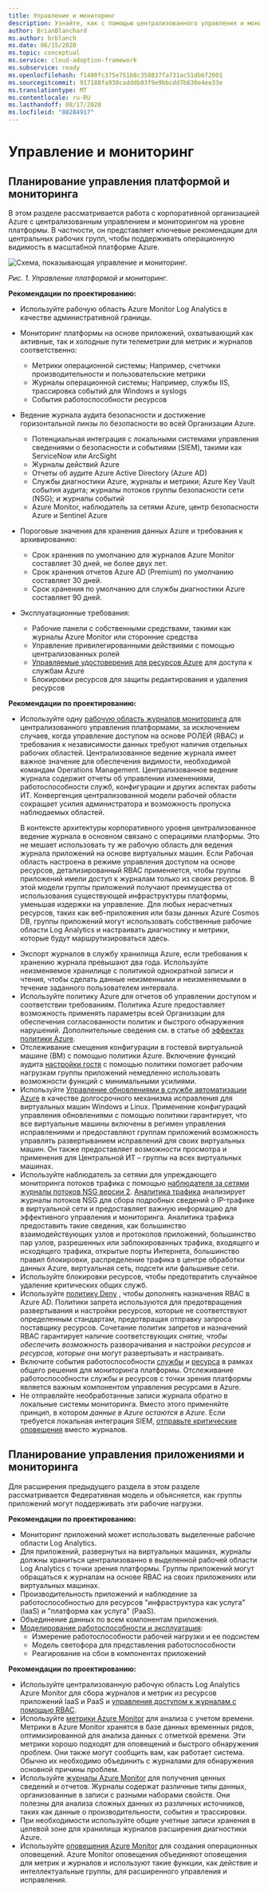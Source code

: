 ```yaml
---
title: Управление и мониторинг
description: Узнайте, как с помощью централизованного управления и мониторинга на уровне платформы обслуживать Microsoft Azureную корпоративную организацию.
author: BrianBlanchard
ms.author: brblanch
ms.date: 06/15/2020
ms.topic: conceptual
ms.service: cloud-adoption-framework
ms.subservice: ready
ms.openlocfilehash: f1400fc375e751b8c358837fa731ac51db6f2001
ms.sourcegitcommit: 917188fa930cadddb03f9e9bbcdd7b630e4ee33e
ms.translationtype: MT
ms.contentlocale: ru-RU
ms.lasthandoff: 08/17/2020
ms.locfileid: "88284917"
---
```

# <a name="management-and-monitoring"></a>Управление и мониторинг

## <a name="plan-platform-management-and-monitoring"></a>Планирование управления платформой и мониторинга

В этом разделе рассматривается работа с корпоративной организацией Azure с централизованным управлением и мониторингом на уровне платформы. В частности, он представляет ключевые рекомендации для центральных рабочих групп, чтобы поддерживать операционную видимость в масштабной платформе Azure.

![Схема, показывающая управление и мониторинг.](./media/management-and-monitoring.png)

_Рис. 1. Управление платформой и мониторинг._

<!-- cSpell:ignore syslogs SIEM -->

**Рекомендации по проектированию:**

- Используйте рабочую область Azure Monitor Log Analytics в качестве административной границы.
- Мониторинг платформы на основе приложений, охватывающий как активные, так и холодные пути телеметрии для метрик и журналов соответственно:
  - Метрики операционной системы; Например, счетчики производительности и пользовательские метрики
  - Журналы операционной системы; Например, службы IIS, трассировка событий для Windows и syslogs
  - События работоспособности ресурсов
- Ведение журнала аудита безопасности и достижение горизонтальной линзы по безопасности во всей Организации Azure.
  - Потенциальная интеграция с локальными системами управления сведениями о безопасности и событиями (SIEM), такими как ServiceNow или ArcSight
  - Журналы действий Azure
  - Отчеты об аудите Azure Active Directory (Azure AD)
  - Службы диагностики Azure, журналы и метрики; Azure Key Vault события аудита; журналы потоков группы безопасности сети (NSG); и журналы событий
  - Azure Monitor, наблюдатель за сетями Azure, центр безопасности Azure и Sentinel Azure
- Пороговые значения для хранения данных Azure и требования к архивированию:
  - Срок хранения по умолчанию для журналов Azure Monitor составляет 30 дней, не более двух лет.
  - Срок хранения отчетов Azure AD (Premium) по умолчанию составляет 30 дней.
  - Срок хранения по умолчанию для службы диагностики Azure составляет 90 дней.

- Эксплуатационные требования:
  - Рабочие панели с собственными средствами, такими как журналы Azure Monitor или сторонние средства
  - Управление привилегированными действиями с помощью централизованных ролей
  - [Управляемые удостоверения для ресурсов Azure](/azure/active-directory/managed-identities-azure-resources/overview) для доступа к службам Azure
  - Блокировки ресурсов для защиты редактирования и удаления ресурсов

**Рекомендации по проектированию:**

- Используйте одну [рабочую область журналов мониторинга](/azure/azure-monitor/platform/design-logs-deployment) для централизованного управления платформами, за исключением случаев, когда управление доступом на основе РОЛЕЙ (RBAC) и требования к независимости данных требуют наличия отдельных рабочих областей. Централизованное ведение журнала имеет важное значение для обеспечения видимости, необходимой командам Operations Management. Централизованное ведение журнала содержит отчеты об управлении изменениями, работоспособности служб, конфигурации и других аспектах работы ИТ. Конвергенция централизованной модели рабочей области сокращает усилия администратора и возможность пропуска наблюдаемых областей.

    В контексте архитектуры корпоративного уровня централизованное ведение журнала в основном связано с операциями платформы. Это не мешает использовать ту же рабочую область для ведения журнала приложений на основе виртуальных машин. Если Рабочая область настроена в режиме управления доступом на основе ресурсов, детализированный RBAC применяется, чтобы группы приложений имели доступ к журналам только из своих ресурсов. В этой модели группы приложений получают преимущества от использования существующей инфраструктуры платформы, уменьшая издержки на управление. Для любых нерасчетных ресурсов, таких как веб-приложения или базы данных Azure Cosmos DB, группы приложений могут использовать собственные рабочие области Log Analytics и настраивать диагностику и метрики, которые будут маршрутизироваться здесь.

<!-- docsTest:ignore WORM -->

- Экспорт журналов в службу хранилища Azure, если требования к хранению журнала превышают два года. Используйте неизменяемое хранилище с политикой однократной записи и чтения, чтобы сделать данные неизменными и неизменяемыми в течение заданного пользователем интервала.
- Используйте политику Azure для отчетов об управлении доступом и соответствии требованиям. Политика Azure предоставляет возможность применять параметры всей Организации для обеспечения согласованности политик и быстрого обнаружения нарушений. Дополнительные сведения см. в статье об [эффектах политики Azure](/azure/governance/policy/concepts/effects).
- Отслеживание смещения конфигурации в гостевой виртуальной машине (ВМ) с помощью политики Azure. Включение функций аудита [настройки гостя](/azure/governance/policy/concepts/guest-configuration) с помощью политики помогает рабочим нагрузкам группы приложений немедленно использовать возможности функций с минимальными усилиями.
- Используйте [Управление обновлениями в службе автоматизации Azure](/azure/automation/automation-update-management) в качестве долгосрочного механизма исправления для виртуальных машин Windows и Linux. Применение конфигураций управления обновлениями с помощью политики гарантирует, что все виртуальные машины включены в регимен управления исправлениями и предоставляют группам приложений возможность управлять развертыванием исправлений для своих виртуальных машин. Он также предоставляет возможности просмотра и применения для Центральной ИТ – группы на всех виртуальных машинах.
- Используйте наблюдатель за сетями для упреждающего мониторинга потоков трафика с помощью [наблюдателя за сетями журналы потоков NSG версии 2](/azure/network-watcher/network-watcher-nsg-flow-logging-overview). [Аналитика трафика](/azure/network-watcher/traffic-analytics) анализирует журналы потоков NSG для сбора подробных сведений о IP-трафике в виртуальной сети и предоставляет важную информацию для эффективного управления и мониторинга. Аналитика трафика предоставить такие сведения, как большинство взаимодействующих узлов и протоколов приложений, большинство пар узлов, разрешенных или заблокированных трафика, входящего и исходящего трафика, открытые порты Интернета, большинство правил блокировки, распределение трафика в центре обработки данных Azure, виртуальная сеть, подсети или фальшивые сети.
- Используйте блокировки ресурсов, чтобы предотвратить случайное удаление критических общих служб.
- Используйте [политику Deny](/azure/governance/policy/concepts/effects#deny) , чтобы дополнять назначения RBAC в Azure AD. Политики запрета используются для предотвращения развертывания и настройки ресурсов, которые не соответствуют определенным стандартам, предотвращая отправку запроса поставщику ресурсов. Сочетание политик запретов и назначений RBAC гарантирует наличие соответствующих *снятие, чтобы обеспечить возможность* разворачивания и настройки *ресурсов и ресурсов, которые* они могут развертывать и настраивать.
- Включите события работоспособности [службы](/azure/service-health/service-health-overview) и [ресурса](/azure/service-health/resource-health-overview) в рамках общего решения для мониторинга платформы. Отслеживание работоспособности службы и ресурсов с точки зрения платформы является важным компонентом управления ресурсами в Azure.
- Не отправляйте необработанные записи журнала обратно в локальные системы мониторинга. Вместо этого применяйте принцип, в котором *данные в Azure остаются в Azure*. Если требуется локальная интеграция SIEM, [отправьте критические оповещения](/azure/security-center/continuous-export) вместо журналов.

## <a name="plan-for-app-management-and-monitoring"></a>Планирование управления приложениями и мониторинга

Для расширения предыдущего раздела в этом разделе рассматривается Федеративная модель и объясняется, как группы приложений могут поддерживать эти рабочие нагрузки.

**Рекомендации по проектированию:**

- Мониторинг приложений может использовать выделенные рабочие области Log Analytics.
- Для приложений, развернутых на виртуальных машинах, журналы должны храниться централизованно в выделенной рабочей области Log Analytics с точки зрения платформы. Группы приложений могут обращаться к журналам на основе RBAC на своих приложениях или виртуальных машинах.
- Производительность приложений и наблюдение за работоспособностью для ресурсов "инфраструктура как услуга" (IaaS) и "платформа как услуга" (PaaS).
- Объединение данных по всем компонентам приложения.
- [Моделирование работоспособности и эксплуатация](../..//manage/monitor/cloud-models-monitor-overview.md):
  - Измерение работоспособности рабочей нагрузки и ее подсистем
  - Модель светофора для представления работоспособности
  - Реагирование на сбои в компонентах приложений

**Рекомендации по проектированию:**

- Используйте централизованную рабочую область Log Analytics Azure Monitor для сбора журналов и метрик из ресурсов приложений IaaS и PaaS и [управления доступом к журналам с помощью RBAC](/azure/azure-monitor/platform/design-logs-deployment#access-control-overview).
- Используйте [метрики Azure Monitor](/azure/azure-monitor/platform/data-platform-metrics) для анализа с учетом времени. Метрики в Azure Monitor хранятся в базе данных временных рядов, оптимизированной для анализа данных с отметкой времени. Эти метрики хорошо подходят для оповещений и быстрого обнаружения проблем. Они также могут сообщить вам, как работает система. Обычно их необходимо объединить с журналами для обнаружения основной причины проблем.
- Используйте [журналы Azure Monitor](/azure/azure-monitor/platform/data-platform-logs) для получения ценных сведений и отчетов. Журналы содержат различные типы данных, организованные в записи с разными наборами свойств. Они полезны для анализа сложных данных из различных источников, таких как данные о производительности, события и трассировки.
- При необходимости используйте общие учетные записи хранения в целевой зоне для хранилища журналов расширения диагностики Azure.
- Используйте [оповещения Azure Monitor](/azure/azure-monitor/platform/alerts-overview) для создания операционных оповещений. Azure Monitor оповещения объединяют оповещения для метрик и журналов и используют такие функции, как действие и интеллектуальные группы, для расширенного управления и исправления.